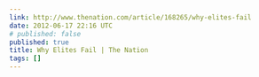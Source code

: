 ```yaml
---
link: http://www.thenation.com/article/168265/why-elites-fail
date: 2012-06-17 22:16 UTC
# published: false
published: true
title: Why Elites Fail | The Nation
tags: []
---
```



